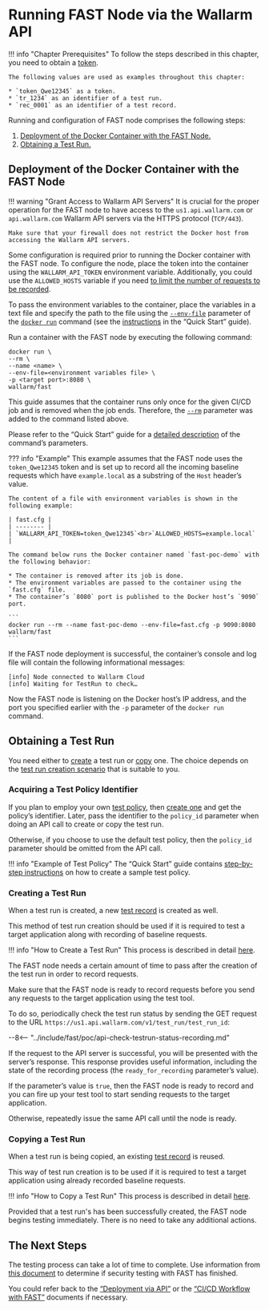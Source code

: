 [anchor-node]:                      #deployment-of-the-docker-container-with-the-fast-node
[anchor-testrun]:                   #obtaining-a-test-run
[anchor-testrun-creation]:          #creating-a-test-run
[anchor-testrun-copying]:           #copying-a-test-run

[doc-limit-requests]:               ../operations/env-variables.md#limiting-the-number-of-requests-to-be-recorded
[doc-get-token]:                    prerequisites.md#anchor-token
[doc-testpolicy]:                   ../operations/internals.md#fast-test-policy
[doc-inactivity-timeout]:           ../operations/internals.md#test-run
[doc-allowed-hosts-example]:        ../qsg/deployment.md#3-prepare-a-file-containing-the-necessary-environment-variables
[doc-testpolicy-creation-example]:  ../qsg/test-preparation.md#2-create-a-test-policy-targeted-at-xss-vulnerabilities
[doc-docker-run-fast]:              ../qsg/deployment.md#4-deploy-the-fast-node-docker-container
[doc-state-description]:            ../operations/check-testrun-status.md
[doc-testing-scenarios]:            ../operations/internals.md#test-run
[doc-testrecord]:                   ../operations/internals.md#test-record
[doc-create-testrun]:               ../operations/create-testrun.md
[doc-copy-testrun]:                 ../operations/copy-testrun.md
[doc-waiting-for-tests]:            waiting-for-tests.md

[link-wl-portal-new-policy]:        https://us1.my.wallarm.com/testing/policies/new#general

[link-docker-envfile]:              https://docs.docker.com/engine/reference/commandline/run/#set-environment-variables--e---env---env-file
[link-docker-run]:                  https://docs.docker.com/engine/reference/commandline/run/
[link-docker-rm]:                   https://docs.docker.com/engine/reference/run/#clean-up---rm

[doc-integration-overview]:         integration-overview.md
[doc-integration-overview-api]:     integration-overview-api.md


#   Running FAST Node via the Wallarm API

!!! info "Chapter Prerequisites"
    To follow the steps described in this chapter, you need to obtain a [token][doc-get-token].
    
    The following values are used as examples throughout this chapter:
    
    * `token_Qwe12345` as a token.
    * `tr_1234` as an identifier of a test run.
    * `rec_0001` as an identifier of a test record.

Running and configuration of FAST node comprises the following steps:
1.  [Deployment of the Docker Container with the FAST Node.][anchor-node]
2.  [Obtaining a Test Run.][anchor-testrun]

##  Deployment of the Docker Container with the FAST Node

!!! warning "Grant Access to Wallarm API Servers"
    It is crucial for the proper operation for the FAST node to have access to the `us1.api.wallarm.com` or `api.wallarm.com` Wallarm API servers via the HTTPS protocol (`TCP/443`).
    
    Make sure that your firewall does not restrict the Docker host from accessing the Wallarm API servers.

Some configuration is required prior to running the Docker container with the FAST node. To configure the node, place the token into the container using the `WALLARM_API_TOKEN` environment variable. Additionally, you could use the `ALLOWED_HOSTS` variable if you need [to limit the number of requests to be recorded][doc-limit-requests].

To pass the environment variables to the container, place the variables in a text file and specify the path to the file using the [`--env-file`][link-docker-envfile] parameter of the  [`docker run`][link-docker-run] command (see the [instructions][doc-docker-run-fast] in the “Quick Start” guide).

Run a container with the FAST node by executing the following command:

```
docker run \ 
--rm \
--name <name> \
--env-file=<environment variables file> \
-p <target port>:8080 \
wallarm/fast 
```

This guide assumes that the container runs only once for the given CI/CD job and is removed when the job ends. Therefore, the [`--rm`][link-docker-rm] parameter was added to the command listed above.

Please refer to the “Quick Start” guide for a [detailed description][doc-docker-run-fast] of the command’s parameters.

??? info "Example"
    This example assumes that the FAST node uses the `token_Qwe12345` token and is set up to record all the incoming baseline requests which have `example.local` as a substring of the `Host` header’s value.  

    The content of a file with environment variables is shown in the following example:

    | fast.cfg |
    | -------- |
    | `WALLARM_API_TOKEN=token_Qwe12345`<br>`ALLOWED_HOSTS=example.local` |

    The command below runs the Docker container named `fast-poc-demo` with the following behavior:
    
    * The container is removed after its job is done.
    * The environment variables are passed to the container using the `fast.cfg` file. 
    * The container’s `8080` port is published to the Docker host’s `9090` port.

    ```
    docker run --rm --name fast-poc-demo --env-file=fast.cfg -p 9090:8080  wallarm/fast
    ```

If the FAST node deployment is successful, the container’s console and log file will contain the following informational messages:

```
[info] Node connected to Wallarm Cloud
[info] Waiting for TestRun to check…
```

Now the FAST node is listening on the Docker host’s IP address, and the port you specified earlier with the `-p` parameter of the `docker run` command.

##  Obtaining a Test Run

You need either to [create][anchor-testrun-creation] a test run or [copy][anchor-testrun-copying] one. The choice depends on the [test run creation scenario][doc-testing-scenarios] that is suitable to you.

### Acquiring a Test Policy Identifier

If you plan to employ your own [test policy][doc-testpolicy], then [create one][link-wl-portal-new-policy] and get the policy’s identifier. Later, pass the identifier to the `policy_id` parameter when doing an API call to create or copy the test run. 

Otherwise, if you choose to use the default test policy, then the `policy_id` parameter should be omitted from the API call.

!!! info "Example of Test Policy"
    The “Quick Start” guide contains [step-by-step instructions][doc-testpolicy-creation-example] on how to create a sample test policy.

### Creating a Test Run

When a test run is created, a new [test record][doc-testrecord] is created as well.

This method of test run creation should be used if it is required to test a target application along with recording of baseline requests.

!!! info "How to Create a Test Run"
    This process is described in detail [here][doc-create-testrun].

The FAST node needs a certain amount of time to pass after the creation of the test run in order to record requests.

Make sure that the FAST node is ready to record requests before you send any requests to the target application using the test tool.

To do so, periodically check the test run status by sending the GET request to the URL `https://us1.api.wallarm.com/v1/test_run/test_run_id`:

--8<-- "../include/fast/poc/api-check-testrun-status-recording.md"

If the request to the API server is successful, you will be presented with the server’s response. This response provides useful information, including the state of the recording process (the `ready_for_recording` parameter’s value).

If the parameter’s value is `true`, then the FAST node is ready to record and you can fire up your test tool to start sending requests to the target application.

Otherwise, repeatedly issue the same API call until the node is ready.


### Copying a Test Run

When a test run is being copied, an existing [test record][doc-testrecord] is reused.

This way of test run creation is to be used if it is required to test a target application using already recorded baseline requests.

!!! info "How to Copy a Test Run"
    This process is described in detail [here][doc-copy-testrun].

Provided that a test run's has been successfully created, the FAST node begins testing immediately. There is no need to take any additional actions.

## The Next Steps

The testing process can take a lot of time to complete. Use information from [this document][doc-waiting-for-tests] to determine if security testing with FAST has finished.

 You could refer back to the [“Deployment via API”][doc-integration-overview-api] or the [“CI/CD Workflow with FAST”][doc-integration-overview] documents if necessary. 